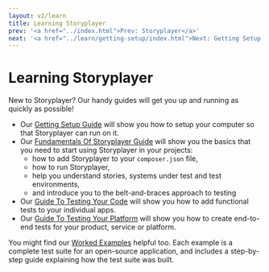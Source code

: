 ```yaml
---
layout: v2/learn
title: Learning Storyplayer
prev: '<a href="../index.html">Prev: Storyplayer</a>'
next: '<a href="../learn/getting-setup/index.html">Next: Getting Setup For Storyplayer</a>'
---
```


# Learning Storyplayer

New to Storyplayer? Our handy guides will get you up and running as quickly as possible!

* Our [Getting Setup Guide](getting-setup/index.html) will show you how to setup your computer so that Storyplayer can run on it.
* Our [Fundamentals Of Storyplayer Guide](fundamentals/index.html) will show you the basics that you need to start using Storyplayer in your projects:
  * how to add Storyplayer to your `composer.json` file,
  * how to run Storyplayer,
  * help you understand stories, systems under test and test environments,
  * and introduce you to the belt-and-braces approach to testing
* Our [Guide To Testing Your Code](test-your-code/index.html) will show you how to add functional tests to your individual apps.
* Our [Guide To Testing Your Platform](test-your-platform/index.html) will show you how to create end-to-end tests for your product, service or platform.

You might find our [Worked Examples](worked-examples/index.html) helpful too. Each example is a complete test suite for an open-source application, and includes a step-by-step guide explaining how the test suite was built.